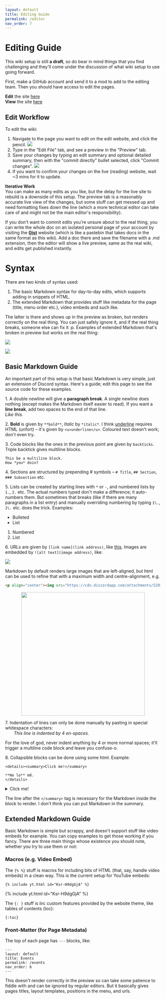 ```yaml
---
layout: default
title: Editing Guide
permalink: /editor
nav_order: 7
---
```


# Editing Guide

This wiki setup is still **a draft**, so do bear in mind things that you find challenging and they'll come under the discussion of what wiki setup to use going forward.

First, make a GitHub account and send it to a mod to add to the editing team. Then you should have access to edit the pages.

**Edit** the site [here](https://github.com/smscommunity/sms-guide/)  
**View** the site [here](https://smscommunity.github.io/sms-guide/)

## Edit Workflow
To edit the wiki:
1. Navigate to the page you want to edit on the edit website, and click the pencil.
![](https://cdn.discordapp.com/attachments/529145099003887618/963155220144214026/unknown.png)
2. Type in the "Edit File" tab, and see a preview in the "Preview" tab.
3. Save your changes by typing an edit summary and optional detailed summary, then with the "commit directly" bullet selected, click "Commit changes".
![](https://cdn.discordapp.com/attachments/529145099003887618/963155961336442990/unknown.png)
4. If you want to confirm your changes on the live (reading) website, wait ~3 mins for it to update.

**Iterative Work**  
You can make as many edits as you like, but the delay for the live site to rebuild is a downside of this setup. The preview tab is a reasonably accurate live view of the changes, but some stuff can get messed up and need formatting fixes down the line (which a more technical editor can take care of and might not be the main editor's responsibility).

If you don't want to commit edits you're unsure about to the real thing, you can write the whole doc on an isolated personal page of your account by visiting the [**Gist**](https://gist.github.com) website (which is like a pastebin that takes docs in the same format as this wiki). Add a doc there and save the filename with a .md extension, then the editor will show a live preview, same as the real wiki, and edits get published instantly.

# Syntax

There are two kinds of syntax used:
1. The basic Markdown syntax for day-to-day edits, which supports adding in snippets of HTML.
2. The extended Markdown that provides stuff like metadata for the page (title, menu order etc.), video embeds and such like.

The latter is there and shows up in the preview as broken, but renders correctly on the real thing. You can just safely ignore it, and if the real thing breaks, someone else can fix it :p. Examples of extended Markdown that's broken in preview but works on the real thing:

![](https://cdn.discordapp.com/attachments/529145099003887618/963158324155674644/unknown.png)

![](https://cdn.discordapp.com/attachments/529145099003887618/963158545140969532/unknown.png)

## Basic Markdown Guide
An important part of this setup is that basic Markdown is very simple, just an extension of Discord syntax. Here's a guide; edit this page to see the source code for these examples.

1\. A double newline will give a **paragraph break**. A single newline does nothing (except makes the Markdown itself easier to read). If you want a **line break**, add two spaces to the end of that line.  
*Like this.*

2\. **Bold** is given by `**bold**`, *Italic* by `*italic*`. I think <u>underline</u> requires HTML (unfort) – it's given by `<u>underline</u>`. Coloured text doesn't work; don't even try.

3\. Code blocks like the ones in the previous point are given by ``backticks``. Triple backtick gives multiline blocks.

```
This be a multiline block.
How *you* doin?
```

4\. Sections are structured by prepending # symbols – `# Title`, `## Section`, `### Subsection` etc.

5\. Lists can be created by starting lines with `*` or `-`, and numbered lists by `1.`, `2.` etc. The actual numbers typed don't make a difference; it auto-numbers them. But sometimes that breaks (like if there are many paragraphs in a list entry) and manually overriding numbering by typing `1\.`, `2\.` etc. does the trick. Examples:

- Bulleted
- List

1. Numbered
2. List

6\. URLs are given by `[link name](link address)`, like [this](https://cdn.discordapp.com/attachments/529145099003887618/947937236933042206/unknown.png). Images are embedded by `![alt text](image address)`, like:

![](https://cdn.discordapp.com/attachments/529145099003887618/947937236933042206/unknown.png)

Markdown by default renders large images that are left-aligned, but html can be used to refine that with a maximum width and centre-alignment, e.g.

```html
<p align="center"><img src="https://cdn.discordapp.com/attachments/529145099003887618/947937236933042206/unknown.png" width="400"></p>
```

<p align="center"><img src="https://cdn.discordapp.com/attachments/529145099003887618/947937236933042206/unknown.png" width="400"></p>

7\. Indentation of lines can only be done manually by pasting in special whitespace characters:  
    *This line is indented by 4 en-spaces.*

For the love of god, never indent anything by 4 or more normal spaces; it'll trigger a multiline code block and leave you confuse-o.

8\. Collapsible blocks can be done using some html. Example:

```
<details><summary>Click me!</summary>

**He lo** m8.
</details>
```

<details><summary>Click me!</summary>

**He lo** m8.
</details>

The line after the `</summary>` tag is necessary for the Markdown inside the block to render. I don't think you can put Markdown in the summary.

## Extended Markdown Guide
Basic Markdown is simple but scrappy, and doesn't support stuff like video embeds for example. You can copy examples to get those working if you fancy. There are three main things whose existence you should note, whether you try to use them or not:

### Macros (e.g. Video Embed)

The `{% %}` stuff is macros for including bits of HTML (that, say, handle video embeds) in a clean way. This is the current setup for YouTube embeds:

`{% include yt.html id="Ksr-H9dgGjA" %}`

{% include yt.html id="Ksr-H9dgGjA" %}

The `{: }` stuff is iirc custom features provided by the website theme, like tables of contents (toc):

`{:toc}`

### Front-Matter (for Page Metadata)

The top of each page has `---` blocks, like:

```
---
layout: default
title: Events
permalink: /events
nav_order: 6
---
```

This doesn't render correctly in the preview so can take some patience to fiddle with and can be ignored by regular editors. But it basically gives pages titles, layout templates, positions in the menu, and urls.
